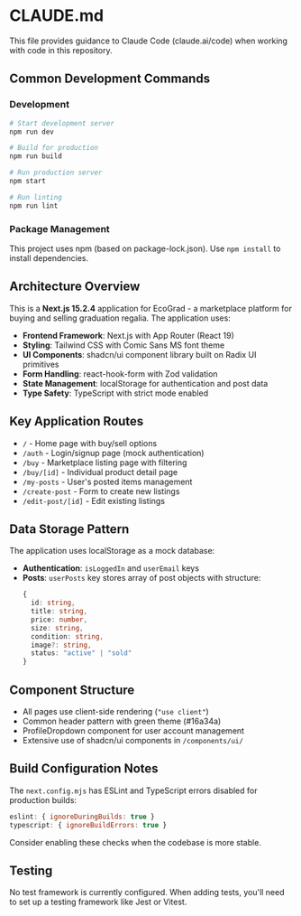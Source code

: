 # CLAUDE.md

This file provides guidance to Claude Code (claude.ai/code) when working with code in this repository.

## Common Development Commands

### Development
```bash
# Start development server
npm run dev

# Build for production
npm run build

# Run production server
npm start

# Run linting
npm run lint
```

### Package Management
This project uses npm (based on package-lock.json). Use `npm install` to install dependencies.

## Architecture Overview

This is a **Next.js 15.2.4** application for EcoGrad - a marketplace platform for buying and selling graduation regalia. The application uses:

- **Frontend Framework**: Next.js with App Router (React 19)
- **Styling**: Tailwind CSS with Comic Sans MS font theme
- **UI Components**: shadcn/ui component library built on Radix UI primitives
- **Form Handling**: react-hook-form with Zod validation
- **State Management**: localStorage for authentication and post data
- **Type Safety**: TypeScript with strict mode enabled

## Key Application Routes

- `/` - Home page with buy/sell options
- `/auth` - Login/signup page (mock authentication)
- `/buy` - Marketplace listing page with filtering
- `/buy/[id]` - Individual product detail page
- `/my-posts` - User's posted items management
- `/create-post` - Form to create new listings
- `/edit-post/[id]` - Edit existing listings

## Data Storage Pattern

The application uses localStorage as a mock database:
- **Authentication**: `isLoggedIn` and `userEmail` keys
- **Posts**: `userPosts` key stores array of post objects with structure:
  ```typescript
  {
    id: string,
    title: string,
    price: number,
    size: string,
    condition: string,
    image?: string,
    status: "active" | "sold"
  }
  ```

## Component Structure

- All pages use client-side rendering (`"use client"`)
- Common header pattern with green theme (#16a34a)
- ProfileDropdown component for user account management
- Extensive use of shadcn/ui components in `/components/ui/`

## Build Configuration Notes

The `next.config.mjs` has ESLint and TypeScript errors disabled for production builds:
```javascript
eslint: { ignoreDuringBuilds: true }
typescript: { ignoreBuildErrors: true }
```

Consider enabling these checks when the codebase is more stable.

## Testing

No test framework is currently configured. When adding tests, you'll need to set up a testing framework like Jest or Vitest.